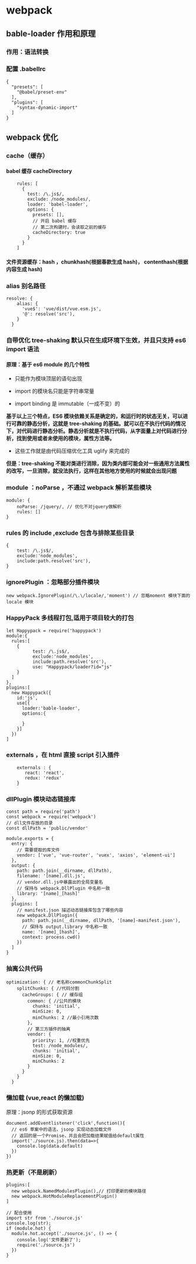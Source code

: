 # webpack

## bable-loader 作用和原理

### 作用：语法转换

### 配置 .babellrc

```
{
  "presets": [
    "@babel/preset-env"
  ],
  "plugins": [
    "syntax-dynamic-import"
  ]
}
```

## webpack 优化

### cache（缓存）

#### babel 缓存 cacheDirectory

```
    rules: [
      {
        test: /\.js$/,
        exclude: /node_modules/,
        loader: 'babel-loader',
        options: {
          presets: [],
          // 开启 babel 缓存
          // 第二次构建时，会读取之前的缓存
          cacheDirectory: true
        }
      }
    ]
```

#### 文件资源缓存：hash ，chunkhash(根据春款生成 hash)， contenthash(根据内容生成 hash)

### alias 别名路径

```
resolve: {
    alias: {
      'vue$': 'vue/dist/vue.esm.js',
      '@': resolve('src'),
    }
  }
```

### 自带优化 tree-shaking 默认只在生成环境下生效，并且只支持 es6 import 语法

#### 原理：基于 es6 module 的几个特性

-   只能作为模块顶层的语句出现

-   import 的模块名只能是字符串常量

-   import binding 是 immutable（一成不变）的

<strong>基于以上三个特点，ES6 模块依赖关系是确定的，和运行时的状态无关，可以进行可靠的静态分析，这就是 tree-shaking 的基础。就可以在不执行代码的情况下，对代码进行静态分析。静态分析就是不执行代码，从字面量上对代码进行分析，找到使用或者未使用的模块，属性方法等。</strong>

-   这些工作就是由代码压缩优化工具 uglify 来完成的

<strong>但是：tree-shaking 不能对类进行消除，因为类内部可能会对一些通用方法属性的改写，一旦消除，就没法执行，这样在其他地方使用的时候就会出现问题</strong>

### module ：noParse ，不通过 webpack 解析某些模块

```
module: {
    noParse: /jquery/, // 优化不对jquery做解析
    rules: []
}
```

### rules 的 include ,exclude 包含与排除某些目录

```
{
    test: /\.js$/,
    exclude:'node_modules',
    include:path.resolve('src'),
}
```

### ignorePlugin ：忽略部分插件模块

```
new webpack.IgnorePlugin(/\.\/locale/,'moment') // 忽略moment 模块下面的locale 模块
```

### HappyPack 多线程打包,适用于项目较大的打包

```
let Happypack = require('happypack')
module:{
  rules:[
    {
          test: /\.js$/,
          exclude:'node_modules',
          include:path.resolve('src'),
          use: "Happypack/loader?id="js"
    }
  ]
},
plugins:[
  new Happypack({
    id:'js',
    use[{
      loader:'bable-loader',
      options:{

      }
    }]
  })
]
```

### externals ，在 html 直接 script 引入插件

```
    externals : {
       react: 'react',
       redux: 'redux'
    }
```

### dllPlugin 模块动态链接库

```
const path = require('path')
const webpack = require('webpack')
// dll文件存放的目录
const dllPath = 'public/vendor'

module.exports = {
  entry: {
    // 需要提取的库文件
    vendor: ['vue', 'vue-router', 'vuex', 'axios', 'element-ui']
  },
  output: {
    path: path.join(__dirname, dllPath),
    filename: '[name].dll.js',
    // vendor.dll.js中暴露出的全局变量名
    // 保持与 webpack.DllPlugin 中名称一致
    library: '[name]_[hash]'
  },
  plugins: [
    // manifest.json 描述动态链接库包含了哪些内容
    new webpack.DllPlugin({
      path: path.join(__dirname, dllPath, '[name]-manifest.json'),
      // 保持与 output.library 中名称一致
      name: '[name]_[hash]',
      context: process.cwd()
    })
  ]
}
```

### 抽离公共代码

```
optimization: { // 老名称commonChunkSplit
    splitChunks: { //代码分割
      cacheGroups: { // 缓存组
        common: { //公共的模块
          chunks: 'initial',
          minSize: 0,
          minChunks: 2 //最小引用次数
        },
        // 第三方插件的抽离
        vendor: {
          priority: 1, //权重优先
          test: /node_modules/,
          chunks: 'initial',
          minSize: 0,
          minChunks: 2
        }
      }
    }
  }
```

### 懒加载 (vue,react 的懒加载)

原理：jsonp 的形式获取资源

```
document.addEventlistener('click',function(){
  // es6 草案中的语法，jsonp 实现动态加载文件
  // 返回的是一个Promise，并且会把加载结果赋值给default属性
  import('./source.js).then(data=>{
    console.log(data.default)
  })
})
```

### 热更新（不是刷新）

```
plugins:[
  new webpack.NamedModulesPlugin(),// 打印更新的模块路径
  new webpack.HotModuleReplacementPlugin()
]

// 配合使用
import str from './source.js'
console.log(str);
if (module.hot) {
  module.hot.accept('./source.js', () => {
    console.log('文件更新了');
    require('./source.js')
  })
}
```
